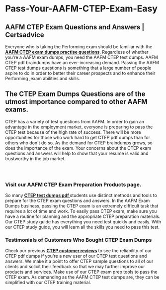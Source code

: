 # Pass-Your-AAFM-CTEP-Exam-Easy
<h2><strong>AAFM CTEP Exam Questions and Answers | Certsadvice</strong></h2> <p>Everyone who is taking the Performing exam should be familiar with the <a href="http://www.certsadvice.com/aafm/ctep-practice-questions"><strong>AAFM CTEP exam dumps practise questions</strong></a>. Regardless of whether you&#39;re a AAFM exam dumps, you need the AAFM CTEP test dumps. AAFM CTEP pdf braindumps have an ever-increasing demand. Passing the AAFM CTEP test dumps questions is something that a large number of people aspire to do in order to better their career prospects and to enhance their Performing ,exam abilities and skills.</p> <h2><strong>The CTEP Exam Dumps Questions are of the utmost importance compared to other AAFM exams.</strong></h2> <p>CTEP has a variety of test questions from AAFM. In order to gain an advantage in the employment market, everyone is preparing to pass the CTEP test because of the high rate of success. There will be more opportunities for those who work hard to get CTEP pdf dumps than for others who don&#39;t do so. As the demand for CTEP braindumps grows, so does the importance of the exam. Your concerns about the CTEP exam questions and answers will help to show that your resume is valid and trustworthy in the job market.</p> <p><a href="http://www.certsadvice.com/aafm/ctep-practice-questions" style="display: block; padding: 1em 0; text-align: center; "><img alt="" src="https://1.bp.blogspot.com/-RUOr8Wn-CRk/YUYAxC8kcHI/AAAAAAAAAnw/F7BbdI3tw8QDj5z8iX0vQAioQzKiUxduwCLcBGAsYHQ/s0/unnamed.jpg" /></a></p> <h3><strong>Visit our AAFM CTEP Exam Preparation Products page.</strong></h3> <p>So many <a href="http://www.certsadvice.com/aafm/ctep-practice-questions"><strong>CTEP test dumps pdf </strong></a>students use distinct methods and tools to prepare for the CTEP exam questions and answers. In the AAFM Exam Dumps business, passing the CTEP exam is an extremely difficult task that requires a lot of time and work. To easily pass CTEP exam, make sure you have a routine for planning and the appropriate CTEP preparation materials. Our CTEP study guide has everything you need test quickly and easily. With our CTEP study guide, you will learn all the skills you need to pass this test.</p> <h3><strong>Testimonials of Customers Who Bought CTEP Exam Dumps</strong></h3> <p>Check our previous <a href="http://www.certsadvice.com/aafm/ctep-practice-questions"><strong>CTEP customer reviews</strong></a> to see the reliability of our CTEP pdf dumps if you&#39;re a new user of our CTEP test questions and answers. We make it a point to offer CTEP sample questions to all of our clients and solicit their feedback so that we may further improve our products and services. Make use of our CTEP exam prep tools to pass the CTEP exam. As demanding as the AAFM CTEP test dumps are, they can be simplified with our CTEP training material.</p>
